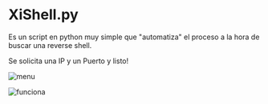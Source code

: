 # XiShell.py

Es un script en python muy simple que "automatiza" el proceso a la hora de buscar una reverse shell.

Se solicita una IP y un Puerto y listo!

![menu](https://user-images.githubusercontent.com/124210568/217383472-418d1ba1-8f5c-454e-b4ee-01810b0ef358.png)

![funciona](https://user-images.githubusercontent.com/124210568/217383478-c2046872-ba94-4ddd-8cba-8f02edf05151.png)
